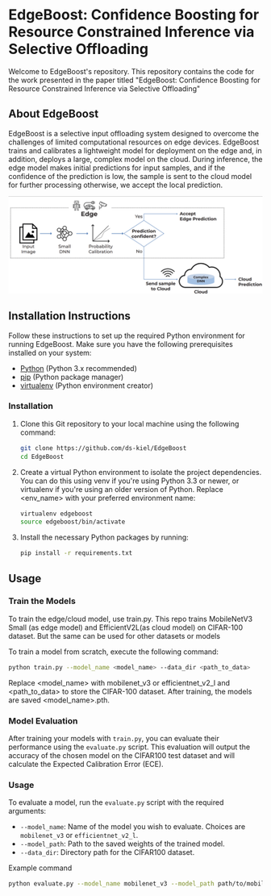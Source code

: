 
# EdgeBoost: Confidence Boosting for Resource Constrained Inference via Selective Offloading

Welcome to EdgeBoost's repository. This repository contains the code for the work presented in the paper titled "EdgeBoost: Confidence Boosting for Resource Constrained Inference via Selective Offloading"

## About EdgeBoost

EdgeBoost is a selective input offloading system designed to overcome the challenges of limited
computational resources on edge devices. EdgeBoost trains and calibrates a lightweight model for deployment on the edge and, in addition, deploys a large, complex model on the cloud. During inference, the edge model makes initial predictions for input samples, and if the confidence of the prediction is low, the sample is sent to the cloud model for further processing otherwise, we accept the local prediction.

![EdgeBoost System Diagram](images/img.png)

## Installation Instructions

Follow these instructions to set up the required Python environment for running EdgeBoost. Make sure you have the following prerequisites installed on your system:

- [Python](https://www.python.org/downloads/) (Python 3.x recommended)
- [pip](https://pip.pypa.io/en/stable/installation/) (Python package manager)
- [virtualenv](https://virtualenv.pypa.io/en/latest/installation.html) (Python environment creator)
### Installation

1. Clone this Git repository to your local machine using the following command:

   ```bash
   git clone https://github.com/ds-kiel/EdgeBoost
   cd EdgeBoost
   ```
2. Create a virtual Python environment to isolate the project dependencies. You can do this using venv if you're using Python 3.3 or newer, or virtualenv if you're using an older version of Python. Replace <env_name> with your preferred environment name:

    ```bash
    virtualenv edgeboost
    source edgeboost/bin/activate
    ``` 
3. Install the necessary Python packages by running:

   ```bash
   pip install -r requirements.txt
   ```


## Usage

### Train the Models

To train the edge/cloud model, use train.py. This repo trains MobileNetV3 Small (as edge model) and EfficientV2L(as cloud model) on CIFAR-100 dataset. But the same can be used for other datasets or models

To train a model from scratch, execute the following command:

```bash
python train.py --model_name <model_name> --data_dir <path_to_data>
```
Replace <model_name> with mobilenet_v3 or efficientnet_v2_l and <path_to_data> to store the CIFAR-100 dataset. After training, the models are saved <model_name>.pth.

### Model Evaluation

After training your models with `train.py`, you can evaluate their performance using the `evaluate.py` script. This evaluation will output the accuracy of the chosen model on the CIFAR100 test dataset and will calculate the Expected Calibration Error (ECE).

### Usage

To evaluate a model, run the `evaluate.py` script with the required arguments:

- `--model_name`: Name of the model you wish to evaluate. Choices are `mobilenet_v3` or `efficientnet_v2_l`.
- `--model_path`: Path to the saved weights of the trained model.
- `--data_dir`: Directory path for the CIFAR100 dataset.

Example command

```bash
python evaluate.py --model_name mobilenet_v3 --model_path path/to/mobilenet_v3_cifar100.pth --data_dir ./data
```









